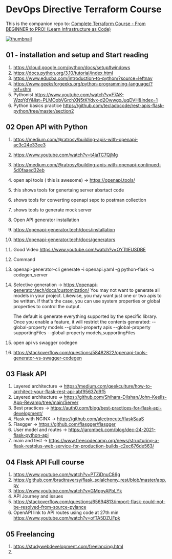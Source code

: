 # DevOps Directive Terraform Course

This is the companion repo to: [Complete Terraform Course - From BEGINNER to PRO! (Learn Infrastructure as Code)](https://www.youtube.com/watch?v=7xngnjfIlK4)

[![thumbnail](https://user-images.githubusercontent.com/1320389/154354937-98533608-2f42-44c1-8110-87f7e3f45085.jpeg)](https://www.youtube.com/watch?v=7xngnjfIlK4)

## 01 - installation and setup and Start reading

1. https://cloud.google.com/python/docs/setup#windows
2. https://docs.python.org/3.10/tutorial/index.html
4. https://www.educba.com/introduction-to-python/?source=leftnav
5. https://www.geeksforgeeks.org/python-programming-language/?ref=shm
6. Pythonist https://www.youtube.com/watch?v=F7AK-WzpYdY&list=PLMOobVGrchXN5tKYdyx-d2OwwgxJuqDVH&index=1
7. Python basics practice https://github.com/tecladocode/rest-apis-flask-python/tree/master/section2


## 02 Open API with Python

1. https://medium.com/@ratrosy/building-apis-with-openapi-ac3c24e33ee3
2. https://www.youtube.com/watch?v=t4jaTC7QjMg
3. https://medium.com/@ratrosy/building-apis-with-openapi-continued-5d0faaed32eb
4. open api tools ( this is awesome) -> https://openapi.tools/
  1. this shows tools for genertaing server absrtact code
  2. shows tools for converting openapi sepc to postman collection
  3. shows tools to generate mock server
6. Open API generator installation
  1. https://openapi-generator.tech/docs/installation
  2. https://openapi-generator.tech/docs/generators
7. Good Video https://www.youtube.com/watch?v=OYTtlEUSDBE
8. Command
  1. openapi-generator-cli generate -i openapi.yaml -g python-flask -o codegen_server
  2. Selective generation  -> https://openapi-generator.tech/docs/customization/
      You may not want to generate all models in your project. Likewise, you may want just one or two apis to be written. If that's the case, you can use system properties or global properties to control the output.

      The default is generate everything supported by the specific library. Once you enable a feature, it will restrict the contents generated:
      --global-property models
      --global-property apis
      --global-property supportingFiles
      --global-property models,supportingFiles
7. open api vs  swagger codegen
  1. https://stackoverflow.com/questions/58482822/openapi-tools-generator-vs-swagger-codegen

## 03 Flask API
1. Layered architecture -> https://medium.com/geekculture/how-to-architect-your-flask-rest-api-abf95637d9f5
2. Layered architecture -> https://github.com/Shihara-Dilshan/John-Keells-App-Revamp/tree/main/Server
3. Best practices -> https://auth0.com/blog/best-practices-for-flask-api-development/
4. Flask with NGINX -> https://github.com/alectrocute/flaskSaaS
5. Flasgger -> https://github.com/flasgger/flasgger
6. User model and routes -> https://jarombek.com/blog/dec-24-2021-flask-python-api
7. main and test -> https://www.freecodecamp.org/news/structuring-a-flask-restplus-web-service-for-production-builds-c2ec676de563/

## 04 Flask API Full course
1. https://www.youtube.com/watch?v=PTZiDnuC86g
  1. https://github.com/bradtraversy/flask_sqlalchemy_rest/blob/master/app.py
2. https://www.youtube.com/watch?v=GMppyAPbLYk
3. API Journey and issues
4.  https://stackoverflow.com/questions/65694813/import-flask-could-not-be-resolved-from-source-pylance
5.  OpenAPI link to API routes using code at 27th min https://www.youtube.com/watch?v=ofTA5DZUFpk

## 05 Freelancing
1. https://studywebdevelopment.com/freelancing.html
2. 
